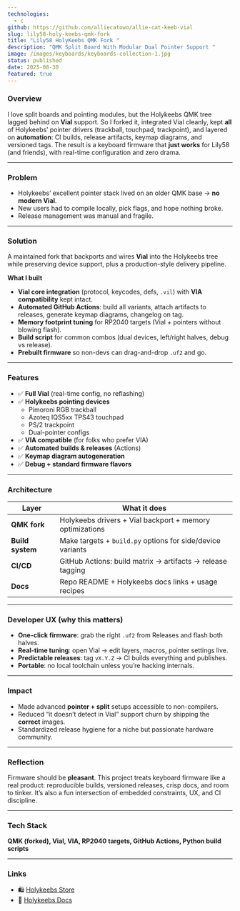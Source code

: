 ```yaml
---
technologies:
  - c
github: https://github.com/alliecatowo/allie-cat-keeb-vial
slug: lily58-holy-keebs-qmk-fork
title: "Lily58 HolyKeebs QMK Fork "
description: "QMK Split Board With Modular Dual Pointer Support "
image: /images/keyboards/keyboards-collection-1.jpg
status: published
date: 2025-08-30
featured: true
---
```


### Overview

I love split boards and pointing modules, but the Holykeebs QMK tree lagged behind on **Vial** support.
So I forked it, integrated Vial cleanly, kept **all** of Holykeebs’ pointer drivers (trackball, touchpad, trackpoint), and layered on **automation**: CI builds, release artifacts, keymap diagrams, and versioned tags. The result is a keyboard firmware that **just works** for Lily58 (and friends), with real-time configuration and zero drama.

---

### Problem

- Holykeebs’ excellent pointer stack lived on an older QMK base → **no modern Vial**.
- New users had to compile locally, pick flags, and hope nothing broke.
- Release management was manual and fragile.

---

### Solution

A maintained fork that backports and wires **Vial** into the Holykeebs tree while preserving device support, plus a production-style delivery pipeline.

**What I built**

- **Vial core integration** (protocol, keycodes, defs, `.vil`) with **VIA compatibility** kept intact.
- **Automated GitHub Actions**: build all variants, attach artifacts to releases, generate keymap diagrams, changelog on tag.
- **Memory footprint tuning** for RP2040 targets (Vial + pointers without blowing flash).
- **Build script** for common combos (dual devices, left/right halves, debug vs release).
- **Prebuilt firmware** so non-devs can drag-and-drop `.uf2` and go.

---

### Features

- ✅ **Full Vial** (real-time config, no reflashing)
- ✅ **Holykeebs pointing devices**
  - Pimoroni RGB trackball
  - Azoteq IQS5xx TPS43 touchpad
  - PS/2 trackpoint
  - Dual-pointer configs
- ✅ **VIA compatible** (for folks who prefer VIA)
- ✅ **Automated builds & releases** (Actions)
- ✅ **Keymap diagram autogeneration**
- ✅ **Debug + standard firmware flavors**

---

### Architecture

| Layer            | What it does                                               |
| ---------------- | ---------------------------------------------------------- |
| **QMK fork**     | Holykeebs drivers + Vial backport + memory optimizations   |
| **Build system** | Make targets + `build.py` options for side/device variants |
| **CI/CD**        | GitHub Actions: build matrix → artifacts → release tagging |
| **Docs**         | Repo README + Holykeebs docs links + usage recipes         |

---

### Developer UX (why this matters)

- **One-click firmware**: grab the right `.uf2` from Releases and flash both halves.
- **Real-time tuning**: open Vial → edit layers, macros, pointer settings live.
- **Predictable releases**: tag `vX.Y.Z` → CI builds everything and publishes.
- **Portable**: no local toolchain unless you’re hacking internals.

---

### Impact

- Made advanced **pointer + split** setups accessible to non-compilers.
- Reduced “it doesn’t detect in Vial” support churn by shipping the **correct** images.
- Standardized release hygiene for a niche but passionate hardware community.

---

### Reflection

Firmware should be **pleasant**. This project treats keyboard firmware like a real product: reproducible builds, versioned releases, crisp docs, and room to tinker. It’s also a fun intersection of embedded constraints, UX, and CI discipline.

---

### Tech Stack

**QMK (forked), Vial, VIA, RP2040 targets, GitHub Actions, Python build scripts**

---

### Links

- 🛍️ [Holykeebs Store](holykeebs.com)
- 📖 [Holykeebs Docs](docs.holykeebs.com)
